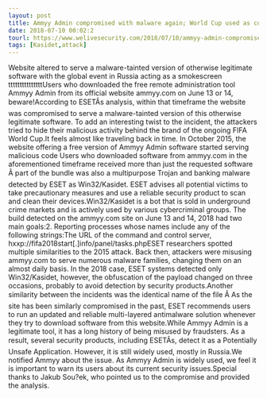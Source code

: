 ```yaml
---
layout: post
title: Ammyy Admin compromised with malware again; World Cup used as cover
date: 2018-07-10 00:02:2
tourl: https://www.welivesecurity.com/2018/07/10/ammyy-admin-compromised-malware-world-cup-cover/
tags: [Kasidet,attack]
---
```

Website altered to serve a malware-tainted version of otherwise legitimate software with the global event in Russia acting as a smokescreen tttttttttttttttUsers who downloaded the free remote administration tool Ammyy Admin from its official website ammyy.com on June 13 or 14, beware!According to ESETÂs analysis, within that timeframe the website was compromised to serve a malware-tainted version of this otherwise legitimate software. To add an interesting twist to the incident, the attackers tried to hide their malicious activity behind the brand of the ongoing FIFA World Cup.It feels almost like traveling back in time. In October 2015, the website offering a free version of Ammyy Admin software started serving malicious code Users who downloaded software from ammyy.com in the aforementioned timeframe received more than just the requested software Â part of the bundle was also a multipurpose Trojan and banking malware detected by ESET as Win32/Kasidet. ESET advises all potential victims to take precautionary measures and use a reliable security product to scan and clean their devices.Win32/Kasidet is a bot that is sold in underground crime markets and is actively used by various cybercriminal groups. The build detected on the ammyy.com site on June 13 and 14, 2018 had two main goals:2. Reporting processes whose names include any of the following strings:The URL of the command and control server, hxxp://fifa2018start[.]info/panel/tasks.phpESET researchers spotted multiple similarities to the 2015 attack. Back then, attackers were misusing ammyy.com to serve numerous malware families, changing them on an almost daily basis. In the 2018 case, ESET systems detected only Win32/Kasidet, however, the obfuscation of the payload changed on three occasions, probably to avoid detection by security products.Another similarity between the incidents was the identical name of the file Â As the site has been similarly compromised in the past, ESET recommends users to run an updated and reliable multi-layered antimalware solution whenever they try to download software from this website.While Ammyy Admin is a legitimate tool, it has a long history of being misused by fraudsters. As a result, several security products, including ESETÂs, detect it as a Potentially Unsafe Application. However, it is still widely used, mostly in Russia.We notified Ammyy about the issue. As Ammyy Admin is widely used, we feel it is important to warn its users about its current security issues.Special thanks to Jakub Sou?ek, who pointed us to the compromise and provided the analysis.